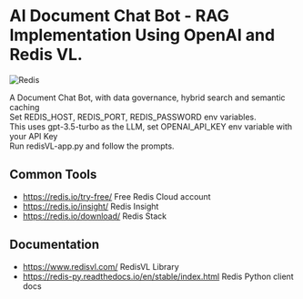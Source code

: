 # AI Document Chat Bot - RAG Implementation Using OpenAI and Redis VL.

![Redis](https://redis.io/wp-content/uploads/2024/04/Logotype.svg?auto=webp&quality=85,75&width=120)

A Document Chat Bot, with data governance, hybrid search and semantic caching<br>
Set REDIS_HOST, REDIS_PORT, REDIS_PASSWORD env variables.<br>
This uses gpt-3.5-turbo as the LLM, set OPENAI_API_KEY env variable with your API Key<br>
Run redisVL-app.py and follow the prompts.<br>



## Common Tools

- https://redis.io/try-free/ Free Redis Cloud account
- https://redis.io/insight/ Redis Insight
- https://redis.io/download/ Redis Stack

## Documentation

- https://www.redisvl.com/ RedisVL Library
- https://redis-py.readthedocs.io/en/stable/index.html Redis Python client docs
